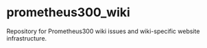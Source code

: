# prometheus300_wiki
Repository for Prometheus300 wiki issues and wiki-specific website infrastructure.
